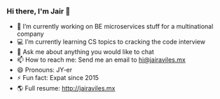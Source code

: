 ### Hi there, I'm Jair 👋

<!--
**JairAviles/JairAviles** is a ✨ _special_ ✨ repository because its `README.md` (this file) appears on your GitHub profile.

Here are some ideas to get you started:
-->

- 🔭 I’m currently working on BE microservices stuff for a multinational company
- 💻 I’m currently learning CS topics to cracking the code interview 
- 💬 Ask me about anything you would like to chat
- 📫 How to reach me: Send me an email to <hi@jairaviles.mx>
- 😄 Pronouns: JY-er
- ⚡ Fun fact: Expat since 2015
- 🌎 Full resume: <http://jairaviles.mx>
